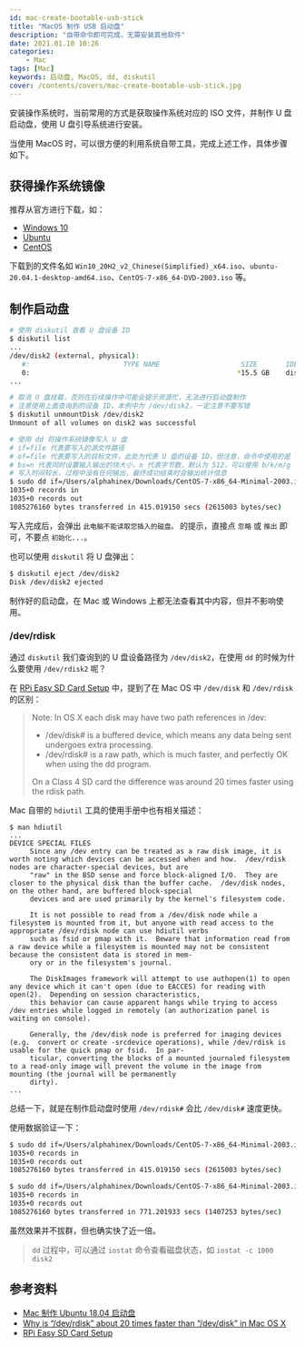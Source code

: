 ```yaml
---
id: mac-create-bootable-usb-stick
title: "MacOS 制作 USB 启动盘"
description: "自带命令即可完成，无需安装其他软件"
date: 2021.01.10 10:26
categories:
    - Mac
tags: [Mac]
keywords: 启动盘, MacOS, dd, diskutil
cover: /contents/covers/mac-create-bootable-usb-stick.jpg
---
```


安装操作系统时，当前常用的方式是获取操作系统对应的 ISO 文件，并制作 U 盘启动盘，使用 U 盘引导系统进行安装。

当使用 MacOS 时，可以很方便的利用系统自带工具，完成上述工作，具体步骤如下。

## 获得操作系统镜像

推荐从官方进行下载，如：

* [Windows 10](https://www.microsoft.com/zh-cn/software-download/windows10ISO)
* [Ubuntu](https://ubuntu.com/#download)
* [CentOS](https://www.centos.org/download/)

下载到的文件名如 `Win10_20H2_v2_Chinese(Simplified)_x64.iso`、`ubuntu-20.04.1-desktop-amd64.iso`、`CentOS-7-x86_64-DVD-2003.iso` 等。

## 制作启动盘

```bash
# 使用 diskutil 查看 U 盘设备 ID
$ diskutil list
...
/dev/disk2 (external, physical):
   #:                       TYPE NAME                    SIZE       IDENTIFIER
   0:                                                   *15.5 GB    disk2
...

# 取消 U 盘挂载，否则在后续操作中可能会提示资源忙，无法进行启动盘制作
# 注意使用上面查询到的设备 ID，本例中为 /dev/disk2，一定注意不要写错
$ diskutil unmountDisk /dev/disk2
Unmount of all volumes on disk2 was successful

# 使用 dd 将操作系统镜像写入 U 盘
# if=file 代表要写入的源文件路径
# of=file 代表要写入的目标文件，此处为代表 U 盘的设备 ID，但注意，命令中使用的是 rdisk2 而不是 disk2，也可以使用 disk2，区别稍后再讲
# bs=n 代表同时设置输入输出的块大小，n 代表字节数，默认为 512，可以使用 b/k/m/g 等字母后缀代表不同的单位，如下面命令代表每个块大小为 1048576(1m) 字节
# 写入时间较长，过程中没有任何输出，最终成功结束时会输出统计信息
$ sudo dd if=/Users/alphahinex/Downloads/CentOS-7-x86_64-Minimal-2003.iso of=/dev/rdisk2 bs=1m
1035+0 records in
1035+0 records out
1085276160 bytes transferred in 415.019150 secs (2615003 bytes/sec)
```

写入完成后，会弹出 `此电脑不能读取您插入的磁盘。` 的提示，直接点 `忽略` 或 `推出` 即可，不要点 `初始化...`。

也可以使用 `diskutil` 将 U 盘弹出：

```bash
$ diskutil eject /dev/disk2
Disk /dev/disk2 ejected
```

制作好的启动盘，在 Mac 或 Windows 上都无法查看其中内容，但并不影响使用。

### /dev/rdisk

通过 `diskutil` 我们查询到的 U 盘设备路径为 `/dev/disk2`，在使用 `dd` 的时候为什么要使用 `/dev/rdisk2` 呢？

在 [RPi Easy SD Card Setup][rpi] 中，提到了在 Mac OS 中 `/dev/disk` 和 `/dev/rdisk` 的区别：

> Note: In OS X each disk may have two path references in /dev:
>
> * /dev/disk# is a buffered device, which means any data being sent undergoes extra processing.
> * /dev/rdisk# is a raw path, which is much faster, and perfectly OK when using the dd program.
>
> On a Class 4 SD card the difference was around 20 times faster using the rdisk path.

Mac 自带的 `hdiutil` 工具的使用手册中也有相关描述：

```term
$ man hdiutil
...
DEVICE SPECIAL FILES
     Since any /dev entry can be treated as a raw disk image, it is worth noting which devices can be accessed when and how.  /dev/rdisk nodes are character-special devices, but are
     "raw" in the BSD sense and force block-aligned I/O.  They are closer to the physical disk than the buffer cache.  /dev/disk nodes, on the other hand, are buffered block-special
     devices and are used primarily by the kernel's filesystem code.

     It is not possible to read from a /dev/disk node while a filesystem is mounted from it, but anyone with read access to the appropriate /dev/rdisk node can use hdiutil verbs
     such as fsid or pmap with it.  Beware that information read from a raw device while a filesystem is mounted may not be consistent because the consistent data is stored in mem-
     ory or in the filesystem's journal.

     The DiskImages framework will attempt to use authopen(1) to open any device which it can't open (due to EACCES) for reading with open(2).  Depending on session characteristics,
     this behavior can cause apparent hangs while trying to access /dev entries while logged in remotely (an authorization panel is waiting on console).

     Generally, the /dev/disk node is preferred for imaging devices (e.g.  convert or create -srcdevice operations), while /dev/rdisk is usable for the quick pmap or fsid.  In par-
     ticular, converting the blocks of a mounted journaled filesystem to a read-only image will prevent the volume in the image from mounting (the journal will be permanently
     dirty).
...
```

总结一下，就是在制作启动盘时使用 `/dev/rdisk#` 会比 `/dev/disk#` 速度更快。

使用数据验证一下：

```bash
$ sudo dd if=/Users/alphahinex/Downloads/CentOS-7-x86_64-Minimal-2003.iso of=/dev/rdisk2 bs=1m
1035+0 records in
1035+0 records out
1085276160 bytes transferred in 415.019150 secs (2615003 bytes/sec)

$ sudo dd if=/Users/alphahinex/Downloads/CentOS-7-x86_64-Minimal-2003.iso of=/dev/disk2 bs=1m
1035+0 records in
1035+0 records out
1085276160 bytes transferred in 771.201933 secs (1407253 bytes/sec)
```

虽然效果并不拔群，但也确实快了近一倍。

> `dd` 过程中，可以通过 `iostat` 命令查看磁盘状态，如 `iostat -c 1000 disk2`

## 参考资料

* [Mac 制作 Ubuntu 18.04 启动盘](https://www.jianshu.com/p/0abdd301e0d6)
* [Why is “/dev/rdisk” about 20 times faster than “/dev/disk” in Mac OS X](https://superuser.com/questions/631592/why-is-dev-rdisk-about-20-times-faster-than-dev-disk-in-mac-os-x/1346063#1346063)
* [RPi Easy SD Card Setup][rpi]

[rpi]:https://elinux.org/RPi_Easy_SD_Card_Setup
